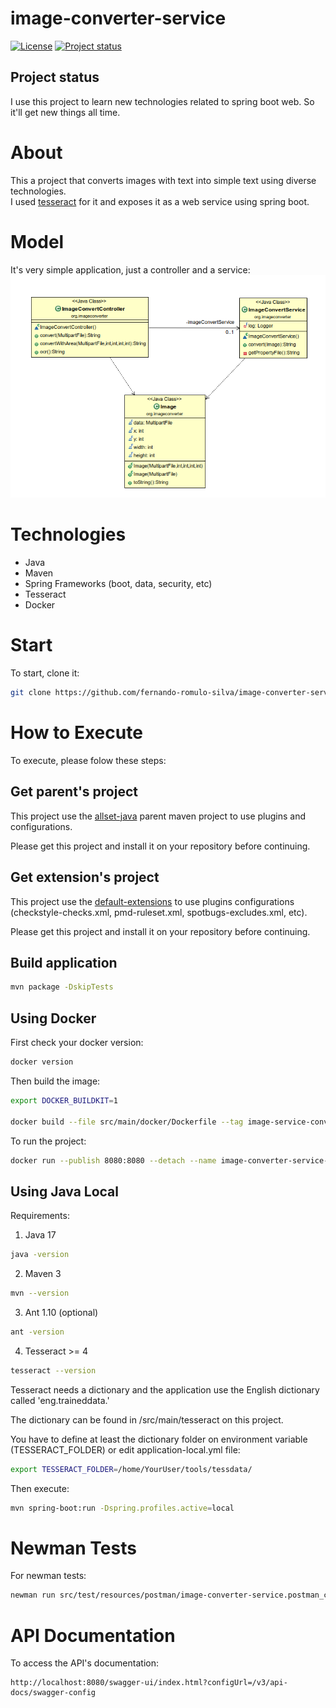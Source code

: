 # image-converter-service

[![License](https://img.shields.io/badge/License-Apache%202.0-blue.svg)](https://opensource.org/licenses/Apache-2.0)
[![Project status](https://img.shields.io/badge/Project%20status-Maintenance-orange.svg)](https://img.shields.io/badge/Project%20status-Maintenance-orange.svg)

## Project status

I use this project to learn new technologies related to spring boot web.
So it'll get new things all time.

# About

This a project that converts images with text into simple text using diverse technologies.  
I used [tesseract](https://github.com/tesseract-ocr/tesseract) for it and exposes it as a web service using spring boot.

# Model

It's very simple application, just a controller and a service:
![Model](https://github.com/fernando-romulo-silva/image-converter-service/blob/master/doc/class-diagram.png)

# Technologies

- Java
- Maven
- Spring Frameworks (boot, data, security, etc)
- Tesseract
- Docker

# Start

To start, clone it:

```bash
git clone https://github.com/fernando-romulo-silva/image-converter-service
```

# How to Execute

To execute, please folow these steps:


## Get parent's project

This project use the [allset-java](https://github.com/fernando-romulo-silva/allset-java) parent maven project to use plugins and configurations. 

Please get this project and install it on your repository before continuing.


## Get extension's project

This project use the [default-extensions](https://github.com/fernando-romulo-silva/default-extensions) to use plugins configurations (checkstyle-checks.xml, pmd-ruleset.xml, spotbugs-excludes.xml, etc).

Please get this project and install it on your repository before continuing.

## Build application

```bash
mvn package -DskipTests
```

## Using Docker

First check your docker version:

```bash
docker version
```

Then build the image:

```bash 
export DOCKER_BUILDKIT=1

docker build --file src/main/docker/Dockerfile --tag image-service-converter-iso .
```

To run the project:

```bash 
docker run --publish 8080:8080 --detach --name image-converter-service-1 --env-file src/main/docker/Dockerfile.env image-converter-service-iso
```

## Using Java Local

Requirements: 

1) Java 17

```bash
java -version 
```

2) Maven 3

```bash
mvn --version
```

3) Ant 1.10 (optional)

```bash
ant -version
```

4) Tesseract >= 4
 
```bash
tesseract --version
```

Tesseract needs a dictionary and the application use the English dictionary called 'eng.traineddata.'

The dictionary can be found in /src/main/tesseract on this project.

You have to define at least the dictionary folder on environment variable (TESSERACT_FOLDER) or edit application-local.yml file:

```bash
export TESSERACT_FOLDER=/home/YourUser/tools/tessdata/
```

Then execute:

```bash
mvn spring-boot:run -Dspring.profiles.active=local
```

# Newman Tests

For newman tests:

```bash
newman run src/test/resources/postman/image-converter-service.postman_collection.json -e src/test/resources/postman/image-converter-service-local.postman_environment.json
```

# API Documentation

To access the API's documentation:

```url
http://localhost:8080/swagger-ui/index.html?configUrl=/v3/api-docs/swagger-config
```
